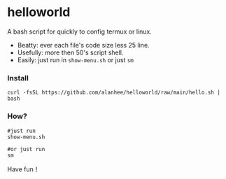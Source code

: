 # helloworld

A bash script for quickly to config termux or linux.


- Beatty: ever each file's code size less 25 line.
- Usefully: more then 50's script shell.
- Easily: just run in `show-menu.sh` or just `sm` 


### Install 

```
curl -fsSL https://github.com/alanhee/helloworld/raw/main/hello.sh | bash 
```

### How? 
```
#just run
show-menu.sh 

#or just run
sm
```

Have fun！

